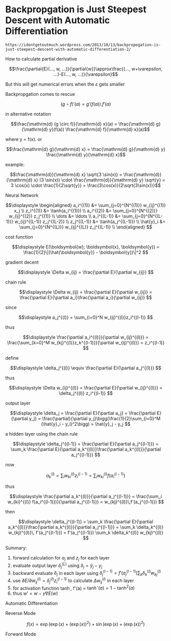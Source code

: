 # Backpropgation is Just Steepest Descent with Automatic Differentiation

`https://idontgetoutmuch.wordpress.com/2013/10/13/backpropogation-is-just-steepest-descent-with-automatic-differentiation-2/`

How to calculate partial derivative

$$\frac{\partial{E}(..., w, ...)}{\partial{w}}\approx\frac{(..., w+\varepsilon, ...)-E(..., w, ...)}{\varepsilon}$$

But this will get numerical errors when the $\varepsilon$ gets smaller

Backpropgation comes to rescue

$$(g \circ f)'(a)=g'(f(a)) . f'(a)$$

in alternative notation

$$\frac{\mathrm{d} (g \circ f)}{\mathrm{d} x}(a) =  \frac{\mathrm{d} g}{\mathrm{d} y}(f(a)) \frac{\mathrm{d} f}{\mathrm{d} x}(a)$$

where y = f(x). or

$$\frac{\mathrm{d} g}{\mathrm{d} x} =  \frac{\mathrm{d} g}{\mathrm{d} y} \frac{\mathrm{d} y}{\mathrm{d} x}$$

example:

$$\frac{\mathrm{d}}{\mathrm{d} x} \sqrt{3 \sin(x)} =  \frac{\mathrm{d}}{\mathrm{d} x} (3 \sin(x)) \cdot \frac{\mathrm{d}}{\mathrm{d} y} \sqrt{y} =  3 \cos(x) \cdot \frac{1}{2\sqrt{y}} =  \frac{3\cos(x)}{2\sqrt{3\sin(x)}}$$

Neural Network

$$\displaystyle   \begin{aligned}  a_i^{(1)} &= \sum_{j=0}^{N^{(1)}} w_{ij}^{(1)} x_j \\  z_i^{(1)} &= \tanh(a_i^{(1)}) \\  a_i^{(2)} &= \sum_{j=0}^{N^{(2)}} w_{ij}^{(2)} z_j^{(1)} \\  \dots     &= \ldots \\  a_i^{(L-1)} &= \sum_{j=0}^{N^{(L-1)}} w_{ij}^{(L-1)} z_j^{(L-2)} \\  z_j^{(L-1)} &= \tanh(a_j^{(L-1)}) \\  \hat{y}_i &= \sum_{j=0}^{N^{(L)}} w_{ij}^{(L)} z_j^{(L-1)} \\  \end{aligned}  $$

cost function

$$\displaystyle   E(\boldsymbol{w}; \boldsymbol{x}, \boldsymbol{y}) = \frac{1}{2}\|(\hat{\boldsymbol{y}} - \boldsymbol{y})\|^2  $$

gradient decent

$$\displaystyle   \Delta w_{ij} = \frac{\partial E}{\partial w_{ij}}  $$

chain rule

$$\displaystyle   \Delta w_{ij} =  \frac{\partial E}{\partial w_{ij}} =  \frac{\partial E}{\partial a_i}\frac{\partial a_i}{\partial w_{ij}}  $$

since

$$\displaystyle   a_j^{(l)} = \sum_{i=0}^N w_{ij}^{(l)}z_i^{(l-1)}  $$

thus

$$\displaystyle   \frac{\partial a_i^{(l)}}{\partial w_{ij}^{(l)}} =  \frac{\sum_{k=0}^M w_{kj}^{(l)}z_k^{(l-1)}}{\partial w_{ij}^{(l)}} =  z_i^{(l-1)}  $$

define

$$\displaystyle   \delta_j^{(l)} \equiv  \frac{\partial E}{\partial a_j^{(l)}}  $$

thus

$$\displaystyle   \Delta w_{ij}^{(l)} =  \frac{\partial E}{\partial w_{ij}^{(l)}} =  \delta_j^{(l)} z_i^{(l-1)}  $$

output layer

$$\displaystyle   \delta_j = \frac{\partial E}{\partial a_j} = \frac{\partial E}{\partial y_j} = \frac{\partial}{\partial y_j}\bigg(\frac{1}{2}\sum_{i=0}^M (\hat{y}_i - y_i)^2\bigg) = \hat{y}_j - y_j  $$

a hidden layer using the chain rule

$$\displaystyle   \delta_j^{(l-1)} = \frac{\partial E}{\partial a_j^{(l-1)}} =  \sum_k \frac{\partial E}{\partial a_k^{(l)}}\frac{\partial a_k^{(l)}}{\partial a_j^{(l-1)}}  $$

now

$$\displaystyle   a_k^{(l)} = \sum_i w_{ki}^{(l)}z_i^{(l-1)} = \sum_i w_{ki}^{(l)} f(a_i^{(l-1)})  $$

thus

$$\displaystyle   \frac{\partial a_k^{(l)}}{\partial a_j^{(l-1)}} =  \frac{\sum_i w_{ki}^{(l)} f(a_i^{(l-1)})}{\partial a_j^{(l-1)}} =  w_{kj}^{(l)}\,f'(a_j^{(l-1)})  $$

then

$$\displaystyle   \delta_j^{(l-1)} =  \sum_k \frac{\partial E}{\partial a_k^{(l)}}\frac{\partial a_k^{(l)}}{\partial a_j^{(l-1)}} =  \sum_k \delta_k^{(l)} w_{kj}^{(l)}\, f'(a_j^{(l-1)}) =  f'(a_j^{(l-1)}) \sum_k \delta_k^{(l)} w_{kj}^{(l)}  $$

Summary:

1. forward calculation for $a_j$ and $z_j$ for each layer
2. evaluate output layer $\delta_j^{(L)}$ using $\delta_j = \hat{y}_j - y_j$
3. backward evaluate $\delta_j$ in each layer using $\delta_j^{(l-1)} = f'(a_j^{(l-1)})\sum_k \delta_k^{(l)} w_{kj}^{(l)}$
4. use $\partial E / \partial w_{ij}^{(l)} = \delta_j^{(l)} z_i^{(l-1)}$ to calculate $\Delta w_{ij}^{(l)}$ in each layer
5. for activation function $\tanh$, f'(a) = $\tanh'(a) = 1 - \tanh^{2}(a)$
6. thus $w' = w - \gamma \nabla E(w)$

Automatic Differentiation

Reverse Mode

$$\displaystyle   f(x) = \exp(\exp(x) + (\exp(x))^2) + \sin(\exp(x) + (\exp(x))^2)  $$

Forward Mode
